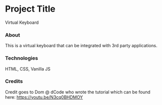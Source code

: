 # Project Title
Virtual Keyboard

### About
This is a virtual keyboard that can be integrated with 3rd party applications. 

### Technologies 
HTML, 
CSS, 
Vanilla JS

### Credits 
Credit goes to Dom @ dCode who wrote the tutorial which can be found here: https://youtu.be/N3cq0BHDMOY
